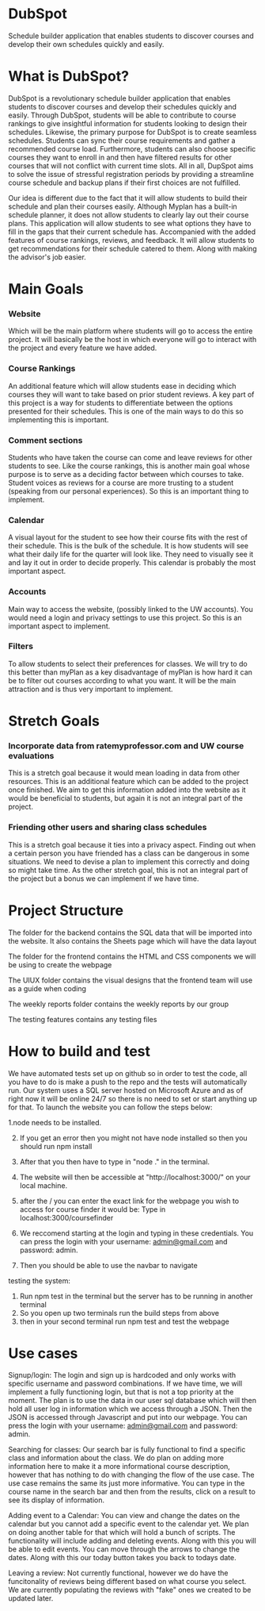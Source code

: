 # DubSpot
Schedule builder application that enables students to discover courses and develop their own schedules quickly and easily. 

# What is DubSpot?
DubSpot is a revolutionary schedule builder application that enables students to discover courses and develop their schedules quickly and easily. Through DubSpot, students will be able to contribute to course rankings to give insightful information for students looking to design their schedules. Likewise, the primary purpose for DubSpot is to create seamless schedules. Students can sync their course requirements and gather a recommended course load. Furthermore, students can also choose specific courses they want to enroll in and then have filtered results for other courses that will not conflict with current time slots. All in all, DupSpot aims to solve the issue of stressful registration periods by providing a streamline course schedule and backup plans if their first choices are not fulfilled.

Our idea is different due to the fact that it will allow students to build their schedule and plan their courses easily. Although Myplan has a built-in schedule planner, it does not allow students to clearly lay out their course plans. This application will allow students to see what options they have to fill in the gaps that their current schedule has. Accompanied with the added features of course rankings, reviews, and feedback. It will allow students to get recommendations for their schedule catered to them. Along with making the advisor's job easier.

# Main Goals
### Website
Which will be the main platform where students will go to access the entire project. It will basically be the host in which everyone will go to interact with the project and every feature we have added.
### Course Rankings
An additional feature which will allow students ease in deciding which courses they will want to take based on prior student reviews. A key part of this project is a way for students to differentiate between the options presented for their schedules. This is one of the main ways to do this so implementing this is important.
### Comment sections
Students who have taken the course can come and leave reviews for other students to see. Like the course rankings, this is another main goal whose purpose is to serve as a deciding factor between which courses to take. Student voices as reviews for a course are more trusting to a student (speaking from our personal experiences). So this is an important thing to implement.
### Calendar
A visual layout for the student to see how their course fits with the rest of their schedule. This is the bulk of the schedule. It is how students will see what their daily life for the quarter will look like. They need to visually see it and lay it out in order to decide properly. This calendar is probably the most important aspect.
### Accounts
Main way to access the website, (possibly linked to the UW accounts). You would need a login and privacy settings to use this project. So this is an important aspect to implement.
### Filters
To allow students to select their preferences for classes. We will try to do this better than myPlan as a key disadvantage of myPlan is how hard it can be to filter out courses according to what you want. It will be the main attraction and is thus very important to implement.

# Stretch Goals
### Incorporate data from ratemyprofessor.com and UW course evaluations
This is a stretch goal because it would mean loading in data from other resources. This is an additional feature which can be added to the project once finished. We aim to get this information added into the website as it would be beneficial to students, but again it is not an integral part of the project.
### Friending other users and sharing class schedules
This is a stretch goal because it ties into a privacy aspect. Finding out when a certain person you have friended has a class can be dangerous in some situations. We need to devise a plan to implement this correctly and doing so might take time. As the other stretch goal, this is not an integral part of the project but a bonus we can implement if we have time.

# Project Structure
The folder for the backend contains the SQL data that will be imported into the website.
It also contains the Sheets page which will have the data layout

The folder for the frontend contains the HTML and CSS components we will be using to create the webpage

The UIUX folder contains the visual designs that the frontend team will use as a guide when coding

The weekly reports folder contains the weekly reports by our group

The testing features contains any testing files

# How to build and test
We have automated tests set up on github so in order to test the code, all you have to do is make a push to the repo and the tests will automatically run. Our system uses a SQL server hosted on Microsoft Azure and as of right now it will be online 24/7 so there is no need to set or start anything up for that. To launch the website you can follow the steps below:

1.node needs to be installed.

2. If you get an error then you might not have node installed so then you should run npm install

3. After that you then have to type in "node ." in the terminal. 

4. The website will then be accessible at "http://localhost:3000/" on your local machine.

5. after the / you can enter the exact link for the webpage you wish to access for course finder it would be: Type in localhost:3000/coursefinder

7. We reccomend starting at the login and typing in these credentials. You can press the login with your username: admin@gmail.com and password: admin.

8. Then you should be able to use the navbar to navigate

testing the system:
1. Run npm test in the terminal but the server has to be running in another terminal
2. So you open up two terminals run the build steps from above
3. then in your second terminal run npm test and test the webpage

# Use cases
Signup/login: The login and sign up is hardcoded and only works with specific username and password combinations. If we have time, we will implement a fully functioning login, but that is not a top priority at the moment. The plan is to use the data in our user sql database which will then hold all user log in information which we access through a JSON. Then the JSON is accessed through Javascript and put into our webpage. You can press the login with your username: admin@gmail.com and password: admin.

Searching for classes: Our search bar is fully functional to find a specific class and information about the class. We do plan on adding more information here to make it a more informational course description, however that has nothing to do with changing the flow of the use case. The use case remains the same its just more informative. You can type in the course name in the search bar and then from the results, click on a result to see its display of information.

Adding event to a Calendar: You can view and change the dates on the calendar but you cannot add a specific event to the calendar yet. We plan on doing another table for that which will hold a bunch of scripts. The functionality will include adding and deleting events. Along with this you will be able to edit events. You can move through the arrows to change the dates. Along with this our today button takes you back to todays date.

Leaving a review: Not currently functional, however we do have the funcitonality of reviews being different based on what course you select. We are currently populating the reviews with "fake" ones we created to be updated later.

